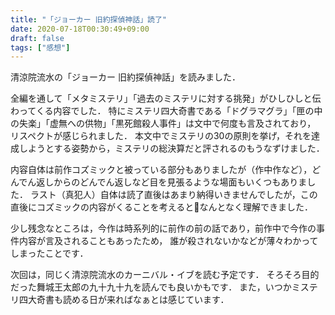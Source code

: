 ```yaml
---
title: "「ジョーカー 旧約探偵神話」読了"
date: 2020-07-18T00:30:49+09:00
draft: false
tags: ["感想"]
---
```


清涼院流水の「ジョーカー 旧約探偵神話」を読みました．

全編を通して「メタミステリ」「過去のミステリに対する挑発」がひしひしと伝わってくる内容でした．
特にミステリ四大奇書である「ドグラマグラ」「匣の中の失楽」「虚無への供物」「黒死館殺人事件」は文中で何度も言及されており，
リスペクトが感じられました．
本文中でミステリの30の原則を挙げ，それを達成しようとする姿勢から，ミステリの総決算だと評されるのもうなずけました．

内容自体は前作コズミックと被っている部分もありましたが（作中作など），どんでん返しからのどんでん返しなど目を見張るような場面もいくつもありました．
ラスト（真犯人）自体は読了直後はあまり納得いきませんでしたが，この直後にコズミックの内容がくることを考えるとなんとなく理解できました．

少し残念なところは，今作は時系列的に前作の前の話であり，前作中で今作の事件内容が言及されることもあったため，
誰が殺されないかなどが薄々わかってしまったことです．

次回は，同じく清涼院流水のカーニバル・イブを読む予定です．
そろそろ目的だった舞城王太郎の九十九十九を読んでも良いかもです．
また，いつかミステリ四大奇書も読める日が来ればなぁとは感じています．
